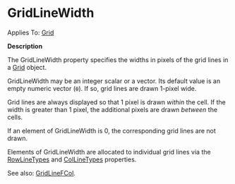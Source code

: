 




<h1 class="heading"><span class="name">GridLineWidth</span></h1>

Applies To: [Grid](../a-z/grid.md)


**Description**


The GridLineWidth property specifies the widths in pixels of the grid lines in a [Grid](../a-z/grid.md) object.



GridLineWidth may be an integer scalar or a vector. Its default value is an empty numeric vector (`⍬`). If so, grid lines are drawn 1-pixel wide.


Grid lines are always displayed so that 1 pixel is drawn *within* the cell. If the width is greater than 1 pixel, the additional pixels are drawn *between* the cells.


If an element of GridLineWidth is 0, the corresponding grid lines are not drawn.


Elements of GridLineWidth are allocated to individual grid lines via the [RowLineTypes](../a-z/rowlinetypes.md) and [ColLineTypes](../a-z/collinetypes.md) properties.


See also: [GridLineFCol](../a-z/gridlinefcol.md).


